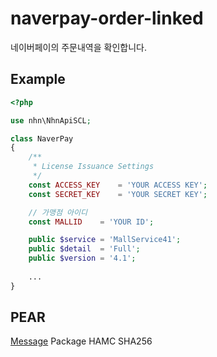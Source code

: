 # naverpay-order-linked  
네이버페이의 주문내역을 확인합니다.  

## Example
```php
<?php

use nhn\NhnApiSCL;

class NaverPay
{
    /**
     * License Issuance Settings
     */
    const ACCESS_KEY    = 'YOUR ACCESS KEY';
    const SECRET_KEY    = 'YOUR SECRET KEY';

    // 가맹점 아이디
    const MALLID    = 'YOUR ID';

    public $service = 'MallService41';
    public $detail  = 'Full';
    public $version = '4.1';
    
    ...
}
```

## PEAR
[Message](https://pear.php.net/package/Message) Package HAMC SHA256








